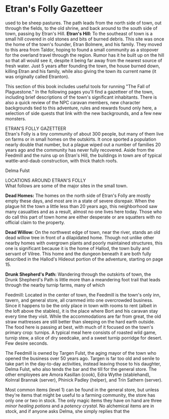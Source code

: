 # Etran's Folly Gazetteer

used to be sheep pastures. The path
leads from the north side of town, out
through the fields, to the old shrine,
and back around to the south side
of town, passing by Etran's Hill.
**Etran's Hill:** To the southeast
of town is a small hill covered in
old stones and bits of burned debris.
This site was once the home of the
town's founder, Etran Bolmere, and
his family. They moved to this area
from Taldor, hoping to found a small
community as a stopover for the
overland travel through the region.
Rumor has it he built up on the hill
so that all would see it, despite it
being far away from the nearest
source of fresh water. Just 5
years after founding the town,
the house burned down, killing
Etran and his family, while also giving
the town its current name (it was originally
called Etranton).

This section of this book includes useful tools for running "The Fall of Plaguestone." In the following pages you'll find a gazetteer of the town, including brief descriptions of the town's significant inhabitants. There is also a quick review of the NPC caravan members, new character backgrounds tied to this adventure, rules and rewards found only here, a selection of side quests that link with the new backgrounds, and a few new monsters.

ETRAN'S FOLLY GAZETTEER  
Etran's Folly is a tiny community of about 300 people, but many of them live on farms or in small homes on the outskirts. It once sported a population nearly double that number, but a plague wiped out a number of families 20 years ago and the community has never fully recovered. Aside from the Feedmill and the ruins up on Etran's Hill, the buildings in town are of typical wattle-and-daub construction, with thick thatch roofs.

Delma Fulst

LOCATIONS AROUND ETRAN'S FOLLY  
What follows are some of the major sites in the small town.

**Dead Homes:** The homes on the north side of Etran's Folly are mostly empty these days, and most are in a state of severe disrepair. When the plague hit the town a little less than 20 years ago, this neighborhood saw many casualties and as a result, almost no one lives here today. Those who do call this part of town home are either desperate or are squatters with no official claim to the property.

**Dead Willow:** On the northwest edge of town, near the river, stands an old dead willow tree in front of a dilapidated home. Though not unlike other nearby homes with overgrown plants and poorly maintained structures, this one is significant because it is the home of Hallod, the town bully and servant of Vilree. This home and the dungeon beneath it are both fully described in the Hallod's Hideout portion of the adventure, starting on page 15.

**Drunk Shepherd's Path:** Wandering through the outskirts of town, the Drunk Shepherd's Path is little more than a meandering foot trail that leads through the nearby turnip farms, many of which

Feedmill: Located in the center of town, the Feedmill is the town's only inn, tavern, and general store, all crammed into one overcrowded business. Since it happens to be the only place in town with rooms to rent (albeit in the loft above the stables), it is the place where Bort and his caravan stay every time they visit. While the accommodations are far from great, the old straw mattresses are still better than sleeping on the hard earth outside. The food here is passing at best, with much of it focused on the town's primary crop: turnips. A typical meal here consists of roasted wild game, turnip stew, a slice of dry seedcake, and a sweet turnip porridge for desert. Few desire seconds.

The Feedmill is owned by Targen Fulst, the aging
mayor of the town who opened the business over
50 years ago. Targen is far too old and senile to take
part in the day-to-day activities, instead leaving
those to his daughter, Delma Fulst, who also tends
the bar and the till for the general store. The other
employees are Amora Kasillan (cook), Edra Wythe
(stablehand), Kolnral Brannak (server), Phinick
Padley (helper), and Trin Sathern (server).

Most common items (level 1) can be found in the
general store, but unless they're items that might be
useful to a farming community, the store has only
one or two in stock. The only magic items they
have on hand are three *minor healing potions* and
a *potency crystal*. No alchemical items are in stock,
and if anyone asks Delma, she simply replies that the